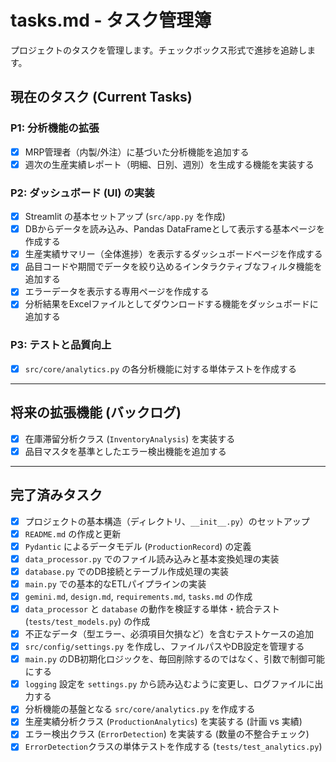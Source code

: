 # tasks.md - タスク管理簿

プロジェクトのタスクを管理します。チェックボックス形式で進捗を追跡します。

## 現在のタスク (Current Tasks)

### P1: 分析機能の拡張
- [x] MRP管理者（内製/外注）に基づいた分析機能を追加する
- [x] 週次の生産実績レポート（明細、日別、週別）を生成する機能を実装する

### P2: ダッシュボード (UI) の実装
- [x] Streamlit の基本セットアップ (`src/app.py` を作成)
- [x] DBからデータを読み込み、Pandas DataFrameとして表示する基本ページを作成する
- [x] 生産実績サマリー（全体進捗）を表示するダッシュボードページを作成する
- [x] 品目コードや期間でデータを絞り込めるインタラクティブなフィルタ機能を追加する
- [x] エラーデータを表示する専用ページを作成する
- [x] 分析結果をExcelファイルとしてダウンロードする機能をダッシュボードに追加する

### P3: テストと品質向上
- [x] `src/core/analytics.py` の各分析機能に対する単体テストを作成する

---
## 将来の拡張機能 (バックログ)

- [x] 在庫滞留分析クラス (`InventoryAnalysis`) を実装する
- [x] 品目マスタを基準としたエラー検出機能を追加する

---

## 完了済みタスク

- [x] プロジェクトの基本構造（ディレクトリ、`__init__.py`）のセットアップ
- [x] `README.md` の作成と更新
- [x] `Pydantic` によるデータモデル (`ProductionRecord`) の定義
- [x] `data_processor.py` でのファイル読み込みと基本変換処理の実装
- [x] `database.py` でのDB接続とテーブル作成処理の実装
- [x] `main.py` での基本的なETLパイプラインの実装
- [x] `gemini.md`, `design.md`, `requirements.md`, `tasks.md` の作成
- [x] `data_processor` と `database` の動作を検証する単体・統合テスト (`tests/test_models.py`) の作成
- [x] 不正なデータ（型エラー、必須項目欠損など）を含むテストケースの追加
- [x] `src/config/settings.py` を作成し、ファイルパスやDB設定を管理する
- [x] `main.py` のDB初期化ロジックを、毎回削除するのではなく、引数で制御可能にする
- [x] `logging` 設定を `settings.py` から読み込むように変更し、ログファイルに出力する
- [x] 分析機能の基盤となる `src/core/analytics.py` を作成する
- [x] 生産実績分析クラス (`ProductionAnalytics`) を実装する (計画 vs 実績)
- [x] エラー検出クラス (`ErrorDetection`) を実装する (数量の不整合チェック)
- [x] `ErrorDetection`クラスの単体テストを作成する (`tests/test_analytics.py`)
